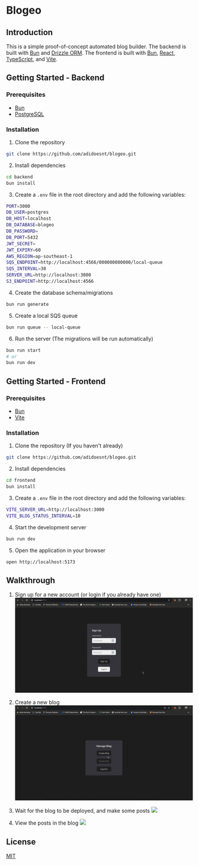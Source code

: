 # Blogeo

## Introduction

This is a simple proof-of-concept automated blog builder.
The backend is built with [Bun](https://bun.sh) and [Drizzle ORM](https://drizzle.org/).
The frontend is built with [Bun](https://bun.sh), [React](https://reactjs.org/), [TypeScript](https://www.typescriptlang.org/), and [Vite](https://vitejs.dev/).

## Getting Started - Backend

### Prerequisites

- [Bun](https://bun.sh)
- [PostgreSQL](https://www.postgresql.org/)

### Installation

1. Clone the repository

```bash
git clone https://github.com/adidoesnt/blogeo.git
```

2. Install dependencies

```bash
cd backend
bun install
```

3. Create a `.env` file in the root directory and add the following variables:

```bash
PORT=3000
DB_USER=postgres
DB_HOST=localhost
DB_DATABASE=blogeo
DB_PASSWORD=
DB_PORT=5432
JWT_SECRET=
JWT_EXPIRY=60
AWS_REGION=ap-southeast-1
SQS_ENDPOINT=http://localhost:4566/000000000000/local-queue
SQS_INTERVAL=30
SERVER_URL=http://localhost:3000
S3_ENDPOINT=http://localhost:4566
```

4. Create the database schema/migrations

```bash
bun run generate
```

5. Create a local SQS queue

```bash
bun run queue -- local-queue
```

6. Run the server (The migrations will be run automatically)

```bash
bun run start
# or 
bun run dev
```

## Getting Started - Frontend

### Prerequisites

- [Bun](https://bun.sh)
- [Vite](https://vitejs.dev/)

### Installation

1. Clone the repository (If you haven't already)

```bash
git clone https://github.com/adidoesnt/blogeo.git
```

2. Install dependencies

```bash
cd frontend
bun install
```

3. Create a `.env` file in the root directory and add the following variables:

```bash
VITE_SERVER_URL=http://localhost:3000
VITE_BLOG_STATUS_INTERVAL=10
```

4. Start the development server

```bash
bun run dev
```

5. Open the application in your browser

```bash
open http://localhost:5173
```

## Walkthrough
1. Sign up for a new account (or login if you already have one)
![](./assets/signup.gif)

2. Create a new blog
![](./assets/createblog.gif)

3. Wait for the blog to be deployed, and make some posts
![](./assets/makeposts.gif)

4. View the posts in the blog
![](./assets/viewposts.gif)

## License

[MIT](https://choosealicense.com/licenses/mit/)
